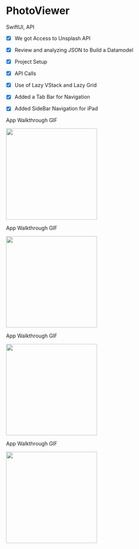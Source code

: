 # PhotoViewer
SwiftUI, API

- [x] We got Access to Unsplash API
- [x] Review and analyzing JSON to Build a Datamodel
- [x] Project Setup
- [x] API Calls
- [x] Use of Lazy VStack and Lazy Grid
- [x] Added a Tab Bar for Navigation
- [x] Added SideBar Navigation for iPad


App Walkthrough GIF

<img src="http://g.recordit.co/Eehi3HEqGv.gif" width=250><br>

App Walkthrough GIF

<img src="http://g.recordit.co/eew2knrlYq.gif" width=250><br>

App Walkthrough GIF

<img src="http://g.recordit.co/oiwctZiqjA.gif" width=250><br>

App Walkthrough GIF

<img src="http://g.recordit.co/ymhcmxg93R.gif" width=250><br>



